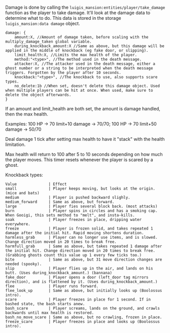 Damage is done by calling the `luigis_mansion:entities/player/take_damage` function as the player to take damage. It'll look at the damage data to determine what to do. This data is stored in the storage `luigis_mansion:data damage` object.

```
damage: {
    amount:X, //Amount of damage taken, before scaling with the multiply_damage_taken global variable.
    during_knockback_amount:X //Same as above, but this damage will be applied in the middle of knockback (eg fake door, or slipping).
    limit_health:X, //Limits the max health of the player.
    method:"<type>", //The method used in the death message.
    attacker:X, //The attacker used in the death message, either a ghost number or a string to be interpreted when the death message triggers. Forgotten by the player after 10 seconds.
    knockback:"<type>", //The knockback to use, also supports scare types.
    no_delete:1b //When set, doesn't delete this damage object. Used when multiple players can be hit at once. When used, make sure to delete the object afterwards.
}
```

If an amount and limit_health are both set, the amount is damage handled, then the max health.

Examples: 100 HP -> 70 limit+10 damage -> 70/70; 100 HP -> 70 limit+50 damage -> 50/70

Deal damage 1 tick after setting max health to have it "stack" with the health limitation.

Max health will return to 100 after 5 to 10 seconds depending on how much the player moves. This timer resets whenever the player is scared by a ghost.



Knockback types:
```
Value              | Effect
small              | Player keeps moving, but looks at the origin. (mice and bats)
medium             | Player is pushed backward slighly.
medium_forward     | Same as above, but forward.
large              | Player fies several block back. (most attacks)
burn               | Player spins in circles and has a smoking cap. When Gooigi, this sets method to "melt", and insta-kills.
soak               | Player freezes in place, dripping water everywhere.
freeze             | Player is frozen solid, and takes repeated 1 damage after the initial hit. Rapid moving shortens duration.
harmless_grab      | Player can no longer use items, and is slowed. Change direction moved in 20 times to break free.
harmfull_grab      | Same as above, but takes repeated 1 damage after the initial hit. Change direction moved in 20 times to break free. (Grabbing ghosts count this value up 1 every few ticks too.)
bite               | Same as above, but 31 move direction changes are needed (spooky).
slip               | Player flies up in the air, and lands on his butt. (Uses during_knockback_amount.) (bannana)
fake_door          | Player opens a door (left_door tag mirrors direction), and is flattened by it. (Uses during_knockback_amount.)
flee               | Player runs forward.
flee_look_up       | Same as above, but initially looks up (Boolossus intro).
scare              | Player freezes in place for 1 second. If in bashed state, the bash starts anew.
bash_scare         | Player screams, lands on the ground, and crawls backwards until max health is restored.
bash_no_move_scare | Same as above, but no crawling, frozen in place.
freeze_scare       | Player freezes in place and looks up (Boolossus intro).
```